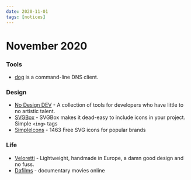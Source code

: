 ```yaml
---
date: 2020-11-01
tags: [notices]
---
```


# November 2020

### Tools

- [dog](https://github.com/ogham/dog) is a command-line DNS client.


### Design

- [No Design DEV](https://nodesign.dev/) - A collection of tools for developers who have little to no artistic talent.
- [SVGBox](https://svgbox.net/) - SVGBox makes it dead-easy to include icons in your project. Simple `<img>` tags
- [SimpleIcons](https://simpleicons.org/) - 1463 Free SVG icons for popular brands

### Life

- [Veloretti](https://www.veloretti.nl/) - Lightweight, handmade in Europe, a damn good design and no fuss. 
- [Dafilms](https://dafilms.cz/film) - documentary movies online